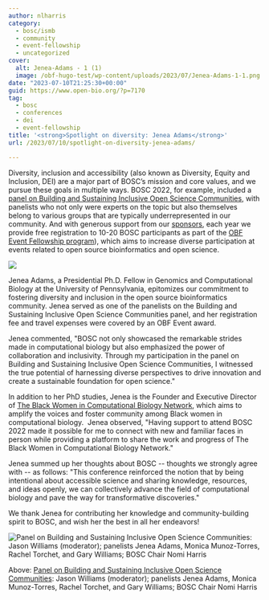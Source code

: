 ```yaml
---
author: nlharris
category:
  - bosc/ismb
  - community
  - event-fellowship
  - uncategorized
cover:
  alt: Jenea-Adams - 1 (1)
  image: /obf-hugo-test/wp-content/uploads/2023/07/Jenea-Adams-1-1.png
date: "2023-07-10T21:25:30+00:00"
guid: https://www.open-bio.org/?p=7170
tag:
  - bosc
  - conferences
  - dei
  - event-fellowship
title: '<strong>Spotlight on diversity: Jenea Adams</strong>'
url: /2023/07/10/spotlight-on-diversity-jenea-adams/

---
```

Diversity, inclusion and accessibility (also known as Diversity, Equity and Inclusion, DEI) are a major part of BOSC’s mission and core values, and we pursue these goals in multiple ways. BOSC 2022, for example, included a [panel on Building and Sustaining Inclusive Open Science Communities](/obf-hugo-test/events/bosc-2022/bosc-2022-panel/), with panelists who not only were experts on the topic but also themselves belong to various groups that are typically underrepresented in our community. And with generous support from our [sponsors](/obf-hugo-test/events/sponsors), each year we provide free registration to 10-20 BOSC participants as part of the [OBF Event Fellowship program](/obf-hugo-test/event-awards/)), which aims to increase diverse participation at events related to open source bioinformatics and open science.

![](/obf-hugo-test/wp-content/uploads/2023/07/Jenea-Adams-1-1-300x300.png)

Jenea Adams, a Presidential Ph.D. Fellow in Genomics and Computational Biology at the University of Pennsylvania, epitomizes our commitment to fostering diversity and inclusion in the open source bioinformatics community. Jenea served as one of the panelists on the Building and Sustaining Inclusive Open Science Communities panel, and her registration fee and travel expenses were covered by an OBF Event award.

Jenea commented, "BOSC not only showcased the remarkable strides made in computational biology but also emphasized the power of collaboration and inclusivity. Through my participation in the panel on Building and Sustaining Inclusive Open Science Communities, I witnessed the true potential of harnessing diverse perspectives to drive innovation and create a sustainable foundation for open science."

In addition to her PhD studies, Jenea is the Founder and Executive Director of [The Black Women in Computational Biology Network](https://www.blackwomencompbio.org/), which aims to amplify the voices and foster community among Black women in computational biology.  Jenea observed, "Having support to attend BOSC 2022 made it possible for me to connect with new and familiar faces in person while providing a platform to share the work and progress of The Black Women in Computational Biology Network."

Jenea summed up her thoughts about BOSC -- thoughts we strongly agree with -- as follows: "This conference reinforced the notion that by being intentional about accessible science and sharing knowledge, resources, and ideas openly, we can collectively advance the field of computational biology and pave the way for transformative discoveries."

We thank Jenea for contributing her knowledge and community-building spirit to BOSC, and wish her the best in all her endeavors!

![Panel on Building and Sustaining Inclusive Open Science Communities: Jason Williams (moderator); panelists Jenea Adams, Monica Munoz-Torres, Rachel Torchet, and Gary Williams; BOSC Chair Nomi Harris](/obf-hugo-test/wp-content/uploads/2022/11/panel-with-Nomi-1-1024x626.jpeg)

Above: [Panel on Building and Sustaining Inclusive Open Science Communities](/obf-hugo-test/events/bosc-2022/bosc-2022-panel/): Jason Williams (moderator); panelists Jenea Adams, Monica Munoz-Torres, Rachel Torchet, and Gary Williams; BOSC Chair Nomi Harris
